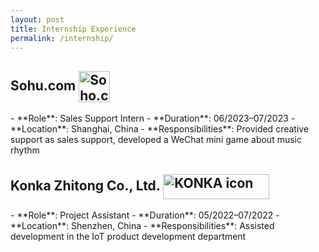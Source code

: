 ```yaml
---
layout: post
title: Internship Experience
permalink: /internship/
---
```


<h2>
  Sohu.com 
  <img src="{{ site.baseurl }}/asset/images/sohu_icon.png" alt="Soho.com icon" style="width: 50px; height: 50px; vertical-align: middle;">
</h2>
- **Role**: Sales Support Intern
- **Duration**: 06/2023–07/2023
- **Location**: Shanghai, China
- **Responsibilities**: Provided creative support as sales support, developed a WeChat mini game about music rhythm

<h2>
  Konka Zhitong Co., Ltd.
  <img src="{{ site.baseurl }}/asset/images/KONKA_icon2.png" alt="KONKA icon" style="width: 170px; height: 40px; vertical-align: middle;">
</h2>
- **Role**: Project Assistant
- **Duration**: 05/2022–07/2022
- **Location**: Shenzhen, China
- **Responsibilities**: Assisted development in the IoT product development department

